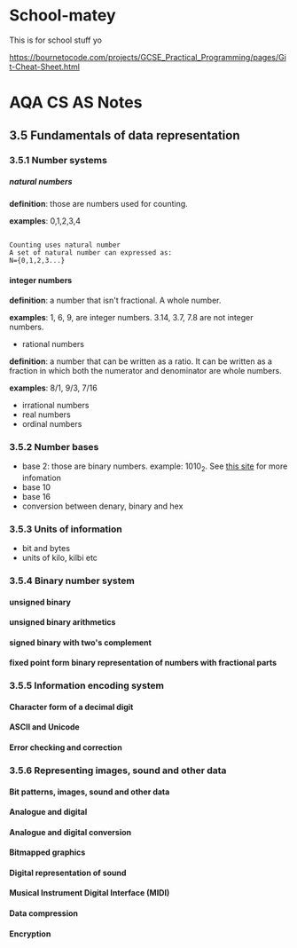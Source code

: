 # School-matey
This is for school stuff yo

https://bournetocode.com/projects/GCSE_Practical_Programming/pages/Git-Cheat-Sheet.html


# AQA CS AS Notes

## 3.5 Fundamentals of data representation

### 3.5.1 Number systems
##### natural numbers

**definition**: those are numbers used for counting.

**examples**: 0,1,2,3,4
``` 

Counting uses natural number
A set of natural number can expressed as:
N={0,1,2,3...}

```

#### integer numbers

**definition**: a number that isn't fractional. A whole number.

**examples**: 1, 6, 9, are integer numbers. 3.14, 3.7, 7.8 are not integer numbers.


+ rational numbers

**definition**: a number that can be written as a ratio. It can be written as a fraction in which both the numerator and denominator are whole numbers.

**examples**: 8/1, 9/3, 7/16

+ irrational numbers
+ real numbers
+ ordinal numbers

### 3.5.2 Number bases
+ base 2: those are binary numbers. example: 1010<sub>2</sub>. See [this site](https://bournetocode.com/projects/AQA_AS_Theory/pages/3-5.html) for more infomation
+ base 10
+ base 16
+ conversion between denary, binary and hex

### 3.5.3 Units of information
+ bit and bytes
+ units of kilo, kilbi etc

### 3.5.4 Binary number system

#### unsigned binary

#### unsigned binary arithmetics
#### signed binary with two's complement
#### fixed point form binary representation of numbers with fractional parts

### 3.5.5 Information encoding system

#### Character form of a decimal digit
#### ASCII and Unicode
#### Error checking and correction

### 3.5.6 Representing images, sound and other data

#### Bit patterns, images,  sound  and other  data
#### Analogue and digital
#### Analogue and digital conversion
#### Bitmapped graphics
#### Digital representation of sound
#### Musical Instrument Digital Interface (MIDI)
#### Data compression
#### Encryption

